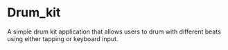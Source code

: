 # Drum_kit
A simple drum kit application that allows users to drum with different beats using either tapping or keyboard input.
